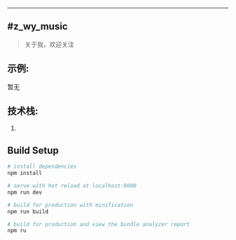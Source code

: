 ---
#z_wy_music
-------------

> 关于我，欢迎关注

## 示例:  
暂无

## 技术栈:
1.

## Build Setup

``` bash
# install dependencies
npm install

# serve with hot reload at localhost:8080
npm run dev

# build for production with minification
npm run build

# build for production and view the bundle analyzer report
npm ru
